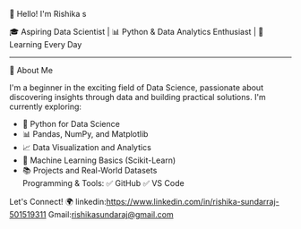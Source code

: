 👋 Hello! I'm Rishika s

🎓 Aspiring Data Scientist | 📊 Python & Data Analytics Enthusiast | 🌱 Learning Every Day

---

🚀 About Me

I'm a beginner in the exciting field of Data Science, passionate about discovering insights through data and building practical solutions. I'm currently exploring:

- 🐍 Python for Data Science  
- 📊 Pandas, NumPy, and Matplotlib  
- 📈 Data Visualization and Analytics  
- 🤖 Machine Learning Basics (Scikit-Learn)  
- 📚 Projects and Real-World Datasets  
Programming & Tools:
✅ GitHub
✅ VS Code

Let's Connect! 🌍
linkedin:https://www.linkedin.com/in/rishika-sundarraj-501519311
Gmail:rishikasundaraj@gmail.com
